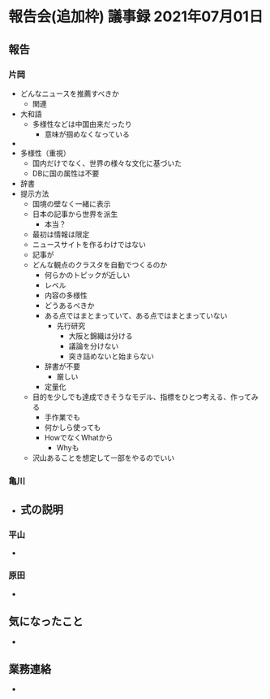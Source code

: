 <!-- tex script for md -->
<script type="text/javascript" async src="https://cdnjs.cloudflare.com/ajax/libs/mathjax/2.7.7/MathJax.js?config=TeX-MML-AM_CHTML">
</script>
<script type="text/x-mathjax-config">
 MathJax.Hub.Config({
 tex2jax: {
 inlineMath: [['$', '$'] ],
 displayMath: [ ['$$','$$'], ["\\[","\\]"] ]
 }
 });
</script>

# 報告会(追加枠) 議事録 2021年07月01日

## 報告

### 片岡
- どんなニュースを推薦すべきか
    - 関連
- 大和語
    - 多様性などは中国由来だったり
        - 意味が掴めなくなっている
- 
- 多様性（重視）
    - 国内だけでなく、世界の様々な文化に基づいた
    - DBに国の属性は不要
- 辞書
- 提示方法
    - 国境の壁なく一緒に表示
    - 日本の記事から世界を派生
        - 本当？
    - 最初は情報は限定
    - ニュースサイトを作るわけではない
    - 記事が
    - どんな観点のクラスタを自動でつくるのか
        - 何らかのトピックが近しい
        - レベル
        - 内容の多様性
        - どうあるべきか
        - ある点ではまとまっていて、ある点ではまとまっていない
            - 先行研究
                - 大阪と錦織は分ける
                - 議論を分けない
                - 突き詰めないと始まらない
        - 辞書が不要
            - 厳しい
        - 定量化
    - 目的を少しでも達成できそうなモデル、指標をひとつ考える、作ってみる
        - 手作業でも
        - 何かしら使っても
        - HowでなくWhatから
            - Whyも
    - 沢山あることを想定して一部をやるのでいい

### 亀川
- 式の説明
    - 

### 平山
- 

### 原田
- 

## 気になったこと
- 

## 業務連絡
- 

